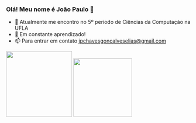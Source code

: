 ### Olá! Meu nome é João Paulo 👋

- 🔭 Atualmente me encontro no 5º periodo de Ciências da Computação na UFLA
- 🌱 Em constante aprendizado!
- 📫 Para entrar em contato jpchavesgoncalveselias@gmail.com



<img height="180cm" src="https://github-readme-stats.vercel.app/api?username=joaopchav&show_icons=true&theme=gotham&incluse_all_commits=true&cout_private=true"/>
<img height="160cm" src="https://github-readme-stats.vercel.app/api/top-langs/?username=joaopchav&layout=compact=langs_count=8&theme=gotham"/>
